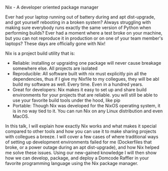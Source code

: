 Nix - A developer oriented package manager

Ever had your laptop running out of battery during and apt dist-upgrade, and
got yourself rebooting in a broken system?  Always struggling with making sure
everybody runs exactly the same version of Python when performing builds?  Ever
had a moment where a test broke on your machine, but you can not reproduce it
in production or on one of your team member's laptops? These days are
officially gone with Nix!

Nix is a project build utility that is:
- Reliable:  installing or upgraidng one package will never cause breakage
  somewhere else. All projects are isolated
- Reproducible: All software built with nix must explicitly pin all the
  dependencies, thus if I give my Nixfile to my collegues, they will be abl
  build my software as well. Every time. Even in a hundred years.
- Great for developers:  Nix makes it easy to set up and share build
  environments for your projects that are reliable. you will still be able to
  use your favorite build tools under the hood, like pip
- Portable: Though Nix was developed for the NixOS operating system, it is in
  no way tied to it. You can run Nix on any Linux distribution and even MacOS.

In this talk, I will explain how exactly Nix works and what makes it special
compared to other tools and how you can use it to make sharing projects with
collegues a breeze.  I will cover a few cases of where traditional ways of
setting up development environments failed for me (Dockerfiles that broke, or a
power outage during an apt dist-upgrade), and how Nix helped me solve these
issues.  Using our new-gained knowledge  I will then show how we can develop,
package, and deploy a Domcode Raffler in your favorite programming language
using the Nix package manager.


